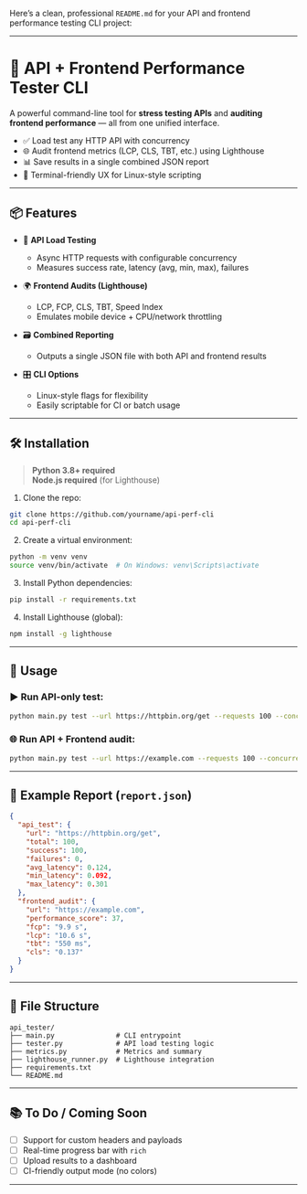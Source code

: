 Here’s a clean, professional `README.md` for your API and frontend performance testing CLI project:

---

# 🚀 API + Frontend Performance Tester CLI

A powerful command-line tool for **stress testing APIs** and **auditing frontend performance** — all from one unified interface.

- ✅ Load test any HTTP API with concurrency
- 🌐 Audit frontend metrics (LCP, CLS, TBT, etc.) using Lighthouse
- 📊 Save results in a single combined JSON report
- 💄 Terminal-friendly UX for Linux-style scripting

---

## 📦 Features

- 🧪 **API Load Testing**
  - Async HTTP requests with configurable concurrency
  - Measures success rate, latency (avg, min, max), failures

- 🌍 **Frontend Audits (Lighthouse)**
  - LCP, FCP, CLS, TBT, Speed Index
  - Emulates mobile device + CPU/network throttling

- 🗃 **Combined Reporting**
  - Outputs a single JSON file with both API and frontend results

- 🎛 **CLI Options**
  - Linux-style flags for flexibility
  - Easily scriptable for CI or batch usage

---

## 🛠 Installation

> **Python 3.8+ required**  
> **Node.js required** (for Lighthouse)

1. Clone the repo:
```bash
git clone https://github.com/yourname/api-perf-cli
cd api-perf-cli
````

2. Create a virtual environment:

```bash
python -m venv venv
source venv/bin/activate  # On Windows: venv\Scripts\activate
```

3. Install Python dependencies:

```bash
pip install -r requirements.txt
```

4. Install Lighthouse (global):

```bash
npm install -g lighthouse
```

---

## 🚀 Usage

### ▶️ Run API-only test:

```bash
python main.py test --url https://httpbin.org/get --requests 100 --concurrency 10
```

### 🌐 Run API + Frontend audit:

```bash
python main.py test --url https://example.com --requests 100 --concurrency 20 --frontend --output report.json
```

---

## 📄 Example Report (`report.json`)

```json
{
  "api_test": {
    "url": "https://httpbin.org/get",
    "total": 100,
    "success": 100,
    "failures": 0,
    "avg_latency": 0.124,
    "min_latency": 0.092,
    "max_latency": 0.301
  },
  "frontend_audit": {
    "url": "https://example.com",
    "performance_score": 37,
    "fcp": "9.9 s",
    "lcp": "10.6 s",
    "tbt": "550 ms",
    "cls": "0.137"
  }
}
```

---

## 📁 File Structure

```
api_tester/
├── main.py               # CLI entrypoint
├── tester.py             # API load testing logic
├── metrics.py            # Metrics and summary
├── lighthouse_runner.py  # Lighthouse integration
├── requirements.txt
└── README.md
```

---

## 📚 To Do / Coming Soon

* [ ] Support for custom headers and payloads
* [ ] Real-time progress bar with `rich`
* [ ] Upload results to a dashboard
* [ ] CI-friendly output mode (no colors)

---


```


